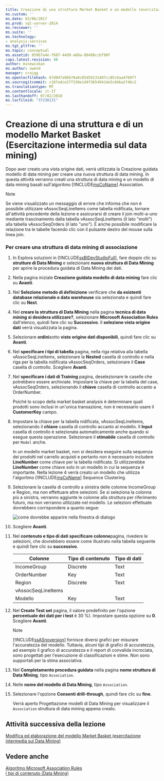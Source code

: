 ```yaml
---
title: Creazione di una struttura Market Basket e un modello (esercitazione intermedia di Data Mining) | Microsoft Docs
ms.custom: ''
ms.date: 03/06/2017
ms.prod: sql-server-2014
ms.reviewer: ''
ms.suite: ''
ms.technology:
- analysis-services
ms.tgt_pltfrm: ''
ms.topic: conceptual
ms.assetid: 659b7a4e-f687-44d9-a60a-86490ccbf90f
caps.latest.revision: 48
author: minewiskan
ms.author: owend
manager: craigg
ms.openlocfilehash: 67d047a9bb78a8c85d59131407cc85c6aa4769f7
ms.sourcegitcommit: c18fadce27f330e1d4f36549414e5c84ba2f46c2
ms.translationtype: MT
ms.contentlocale: it-IT
ms.lasthandoff: 07/02/2018
ms.locfileid: "37238131"
---
```

# <a name="creating-a-market-basket-structure-and-model-intermediate-data-mining-tutorial"></a>Creazione di una struttura e di un modello Market Basket (Esercitazione intermedia sul data mining)
  Dopo aver creato una vista origine dati, verrà utilizzata la Creazione guidata modello di data mining per creare una nuova struttura di data mining. In questa attività verranno creati una struttura di data mining e un modello di data mining basati sull'algoritmo [!INCLUDE[msCoName](../includes/msconame-md.md)] Association.  
  
> [!NOTE]  
>  Se viene visualizzato un messaggio di errore che informa che non è possibile utilizzare vAssocSeqLineItems come tabella nidificata, tornare all'attività precedente della lezione e assicurarsi di creare il join molti-a-uno mediante trascinamento dalla tabella vAssocSeqLineItems (il lato "molti") alla tabella vAssocSeqOrders (il lato "uno"). È anche possibile modificare la relazione tra le tabelle facendo clic con il pulsante destro del mouse sulla linea join.  
  
### <a name="to-create-an-association-mining-structure"></a>Per creare una struttura di data mining di associazione  
  
1.  In Esplora soluzioni in [!INCLUDE[ssBIDevStudioFull](../includes/ssbidevstudiofull-md.md)], fare doppio clic su **strutture di Data Mining** e selezionare **nuova struttura di Data Mining** per aprire la procedura guidata di Data Mining dei dati.  
  
2.  Nella pagina iniziale **Creazione guidata modello di data mining** fare clic su **Avanti**.  
  
3.  Nel **Selezione metodo di definizione** verificare che **da esistenti database relazionale o data warehouse** sia selezionata e quindi fare clic su **Next**.  
  
4.  Nel **creare la struttura di Data Mining** nella pagina **tecnica di data mining si desidera utilizzare?**, selezionare **Microsoft Association Rules** dall'elenco, quindi fare clic su **Successivo**. Il **selezione vista origine dati** verrà visualizzata la pagina.  
  
5.  Selezionare **ordini**sotto **viste origine dati disponibili**, quindi fare clic su **Avanti**.  
  
6.  Nel **specificare i tipi di tabella** pagina, nella riga relativa alla tabella vAssocSeqLineItems, selezionare la **Nested** casella di controllo e nella riga per la tabella nidificata vAssocSeqOrders, selezionare il **Case** casella di controllo. Scegliere **Avanti**.  
  
7.  Nel **specificare i dati di Training** pagina, deselezionare le caselle che potrebbero essere archiviate. Impostare la chiave per la tabella del case, vAssocSeqOrders, selezionando il **chiave** casella di controllo accanto a OrderNumber.  
  
     Poiché lo scopo della market basket analysis è determinare quali prodotti sono inclusi in un'unica transazione, non è necessario usare il **CustomerKey** campo.  
  
8.  Impostare la chiave per la tabella nidificata, vAssocSeqLineItems, selezionando il **chiave** casella di controllo accanto al modello. Il **Input** casella di controllo è selezionata automaticamente anche quando si esegue questa operazione. Selezionare il **stimabile** casella di controllo per `Model` anche.  
  
     In un modello market basket, non si desidera eseguire sulla sequenza dei prodotti nel carrello acquisti e pertanto non è necessario includere **LineNumber** come chiave per la tabella nidificata. Si utilizzerebbe **LineNumber** come chiave solo in un modello in cui la sequenza è importante. Nella lezione 4 verrà creato un modello che utilizza l'algoritmo [!INCLUDE[msCoName](../includes/msconame-md.md)] Sequence Clustering.  
  
9. Selezionare la casella di controllo a sinistra delle colonne IncomeGroup e Region, ma non effettuare altre selezioni. Se si seleziona la colonna più a sinistra, verranno aggiunte le colonne alla struttura per riferimento futuro, ma non verranno utilizzate nel modello. Le selezioni effettuate dovrebbero corrispondere a quanto segue:  
  
     ![come dovrebbe apparire nella finestra di dialogo](../../2014/tutorials/media/tutorial-configassocmodel.gif "come dovrebbe apparire nella finestra di dialogo")  
  
10. Scegliere **Avanti**.  
  
11. Nel **contenuto e tipo di dati specificare colonne**pagina, rivedere le selezioni, che dovrebbero essere come illustrato nella tabella seguente e quindi fare clic su **successivo**.  
  
    |Colonne|Tipo di contenuto|Tipo di dati|  
    |-------------|------------------|---------------|  
    |IncomeGroup|Discrete|Text|  
    |OrderNumber|Key|Text|  
    |Region|Discrete|Text|  
    |vAssocSeqLineItems|||  
    |Modello|Key|Text|  
  
12. Nel **Create Test set** pagina, il valore predefinito per l'opzione **percentuale dei dati per i test** è 30 %). Impostare questa opzione su **0**. Scegliere **Avanti**.  
  
    > [!NOTE]  
    >  [!INCLUDE[ssASnoversion](../includes/ssasnoversion-md.md)] fornisce diversi grafici per misurare l'accuratezza del modello. Tuttavia, alcuni tipi di grafici di accuratezza, ad esempio il grafico di accuratezza e il report di convalida incrociata, sono progettati per l'esecuzione di classificazioni e stime. Non sono supportati per la stima associativa.  
  
13. Nel **Completamento procedura guidata** nella pagina **nome struttura di Data Mining**, tipo `Association`.  
  
14. Nelle **nome del modello di Data Mining**, tipo `Association`.  
  
15. Selezionare l'opzione **Consenti drill-through**, quindi fare clic su **fine**.  
  
     Verrà aperto Progettazione modelli di Data Mining per visualizzare il `Association` struttura di data mining appena creato.  
  
## <a name="next-task-in-lesson"></a>Attività successiva della lezione  
 [Modifica ed elaborazione del modello Market Basket &#40;esercitazione intermedia sul Data Mining&#41;](../../2014/tutorials/modify-process-market-basket-model-intermediate-data-mining-tutorial.md)  
  
## <a name="see-also"></a>Vedere anche  
 [Algoritmo Microsoft Association Rules](../../2014/analysis-services/data-mining/microsoft-association-algorithm.md)   
 [I tipi di contenuto &#40;Data Mining&#41;](../../2014/analysis-services/data-mining/content-types-data-mining.md)  
  
  
